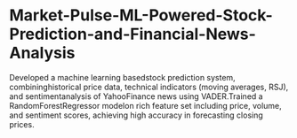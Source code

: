 # Market-Pulse-ML-Powered-Stock-Prediction-and-Financial-News-Analysis
Developed a machine learning basedstock prediction system, combininghistorical price data, technical indicators (moving averages, RSJ), and sentimentanalysis of YahooFinance news using VADER.Trained a RandomForestRegressor modelon rich feature set including price, volume, and sentiment scores, achieving high accuracy in forecasting closing prices.

